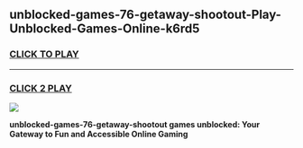 
## unblocked-games-76-getaway-shootout-Play-Unblocked-Games-Online-k6rd5
<h3>
<a href="https://premium76.site?title=unblocked-games-76-getaway-shootout&ref=25A">CLICK TO PLAY</a></h3>
<hr>

<h3>
<a href="https://premium76.site?title=unblocked-games-76-getaway-shootout&ref=25A">CLICK 2 PLAY</a>
  
</h3>

<a href="https://premium76.site?title=unblocked-games-76-getaway-shootout&ref=25A"><img src="https://clearcache.store/games.png"></a>


**unblocked-games-76-getaway-shootout games unblocked: Your Gateway to Fun and Accessible Online Gaming**
